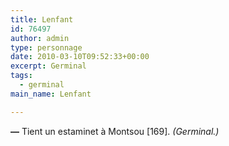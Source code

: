 ```yaml
---
title: Lenfant
id: 76497
author: admin
type: personnage
date: 2010-03-10T09:52:33+00:00
excerpt: Germinal
tags:
  - germinal
main_name: Lenfant

---
```

**—** Tient un estaminet à Montsou [169]. _(Germinal.)_